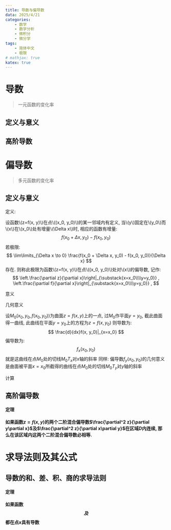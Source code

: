 ```yaml
---
title: 导数与偏导数
data: 2025/4/21
categories:
    - 数学
    - 数学分析
    - 微积分
    - 微分学
tags:
    - 简体中文
    - 极限
# mathjax: true
katex: true
---
```


# 导数
> 一元函数的变化率

## 定义与意义

## 高阶导数

# 偏导数
> 多元函数的变化率

## 定义与意义

定义: 

设函数\\(z=f(x, y)\\)在点\\((x_0, y_0)\\)的某一邻域内有定义, 当\\(y\\)固定在\\(y_0\\)而\\(x\\)在\\(x_0\\)处有增量\\(\Delta x\\)时, 相应的函数有增量:
$$ 
    f(x_0 + \Delta x, y_0) - f(x_0, y_0)
$$
若极限: 
$$
    \lim\limits_{\Delta x \to 0} \frac{f(x_0 + \Delta x, y_0) - f(x_0, y_0)}{\Delta x}
$$
存在. 则称此极限为函数\\(z=f(x, y)\\)在点\\((x_0, y_0)\\)处对\\(x\\)的偏导数, 记作:
$$
    \left.\frac{\partial z}{\partial x}\right|_{\substack{x=x_0\\\\y=y_0}} ,
    \left.\frac{\partial f}{\partial x}\right|_{\substack{x=x_0\\\\y=y_0}} ,
$$

意义

几何意义

设$M_0(x_0, y_0, f(x_0, y_0))$为曲面$z=f(x, y)$上的一点, 过$M_0$作平面$y=y_0$, 截此曲面得一曲线, 此曲线在平面$y=y_0$上的方程为$z=f(x, y_0)$
则导数为: 
$$
    \frac{d}{dx}f(x, y_0)|_{x=x_0}
$$
偏导数为:
$$
    f_x(x_0, y_0)
$$
就是这曲线在点$M_0$处的切线$M_0T_x$对$x$轴的斜率
同样: 
偏导数$f_y(x_0, y_0)$的几何意义是曲面被平面$x=x_0$所截得的曲线在点$M_0$处的切线$M_0T_y$对$y$轴的斜率

计算

## 高阶偏导数

#### 定理

**如果函数$z=f(x, y)$的两个二阶混合偏导数$\frac{\partial^2 z}{\partial y\partial x}$及$\frac{\partial^2 z}{\partial x\partial y}$在区域$D$内连续, 那么在该区域内这两个二阶混合偏导数必相等.**


# 求导法则及其公式

## 导数的和、差、积、商的求导法则

#### 定理

**如果函数$$及$$都在点$x$具有导数**

